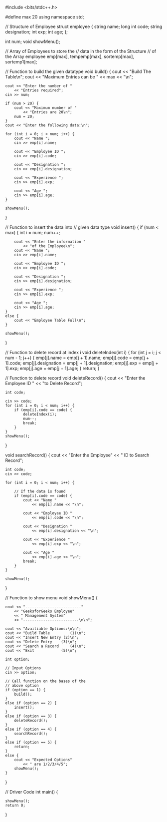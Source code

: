 #include <bits/stdc++.h>

#define max 20
using namespace std;

// Structure of Employee
struct employee {
	string name;
	long int code;
	string designation;
	int exp;
	int age;
};

int num;
void showMenu();

// Array of Employees to store the
// data in the form of the Structure
// of the Array
employee emp[max], tempemp[max],
	sortemp[max], sortemp1[max];

// Function to build the given datatype
void build()
{
	cout << "Build The Table\n";
	cout << "Maximum Entries can be "
		<< max << "\n";

	cout << "Enter the number of "
		<< "Entries required";
	cin >> num;

	if (num > 20) {
		cout << "Maximum number of "
			<< "Entries are 20\n";
		num = 20;
	}
	cout << "Enter the following data:\n";

	for (int i = 0; i < num; i++) {
		cout << "Name ";
		cin >> emp[i].name;

		cout << "Employee ID ";
		cin >> emp[i].code;

		cout << "Designation ";
		cin >> emp[i].designation;

		cout << "Experience ";
		cin >> emp[i].exp;

		cout << "Age ";
		cin >> emp[i].age;
	}

	showMenu();
}

// Function to insert the data into
// given data type
void insert()
{
	if (num < max) {
		int i = num;
		num++;

		cout << "Enter the information "
			<< "of the Employee\n";
		cout << "Name ";
		cin >> emp[i].name;

		cout << "Employee ID ";
		cin >> emp[i].code;

		cout << "Designation ";
		cin >> emp[i].designation;

		cout << "Experience ";
		cin >> emp[i].exp;

		cout << "Age ";
		cin >> emp[i].age;
	}
	else {
		cout << "Employee Table Full\n";
	}

	showMenu();
}

// Function to delete record at index i
void deleteIndex(int i)
{
	for (int j = i; j < num - 1; j++) {
		emp[j].name = emp[j + 1].name;
		emp[j].code = emp[j + 1].code;
		emp[j].designation
			= emp[j + 1].designation;
		emp[j].exp = emp[j + 1].exp;
		emp[j].age = emp[j + 1].age;
	}
	return;
}

// Function to delete record
void deleteRecord()
{
	cout << "Enter the Employee ID "
		<< "to Delete Record";

	int code;

	cin >> code;
	for (int i = 0; i < num; i++) {
		if (emp[i].code == code) {
			deleteIndex(i);
			num--;
			break;
		}
	}
	showMenu();
}

void searchRecord()
{
	cout << "Enter the Employee"
		<< " ID to Search Record";

	int code;
	cin >> code;

	for (int i = 0; i < num; i++) {

		// If the data is found
		if (emp[i].code == code) {
			cout << "Name "
				<< emp[i].name << "\n";

			cout << "Employee ID "
				<< emp[i].code << "\n";

			cout << "Designation "
				<< emp[i].designation << "\n";

			cout << "Experience "
				<< emp[i].exp << "\n";

			cout << "Age "
				<< emp[i].age << "\n";
			break;
		}
	}

	showMenu();
}

// Function to show menu
void showMenu()
{

	cout << "-------------------------"
		<< "GeeksforGeeks Employee"
		<< " Management System"
		<< "-------------------------\n\n";

	cout << "Availiable Options:\n\n";
	cout << "Build Table		 (1)\n";
	cout << "Insert New Entry (2)\n";
	cout << "Delete Entry	 (3)\n";
	cout << "Search a Record	 (4)\n";
	cout << "Exit			 (5)\n";

	int option;

	// Input Options
	cin >> option;

	// Call function on the bases of the
	// above option
	if (option == 1) {
		build();
	}
	else if (option == 2) {
		insert();
	}
	else if (option == 3) {
		deleteRecord();
	}
	else if (option == 4) {
		searchRecord();
	}
	else if (option == 5) {
		return;
	}
	else {
		cout << "Expected Options"
			<< " are 1/2/3/4/5";
		showMenu();
	}
}

// Driver Code
int main()
{

	showMenu();
	return 0;
}
